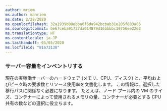 ```yaml
---
author: mriem
ms.author: manriem
ms.date: 2/28/2020
ms.openlocfilehash: 32a1939b00ebba0f6da942bcbab31e205f883a85
ms.sourcegitcommit: be67ceba91727da014879d16bbbbc19756ee22e2
ms.translationtype: HT
ms.contentlocale: ja-JP
ms.lasthandoff: 05/05/2020
ms.locfileid: "81673138"
---
```

### <a name="inventory-server-capacity"></a>サーバー容量をインベントリする

現在の実稼働サーバーのハードウェア (メモリ、CPU、ディスク) と、平均およびピーク時の要求数とリソース使用率を文書化します。 この情報は、選択した移行パスに関係なく必要になります。 たとえば、ノード プール内の VM のサイズ、コンテナーによって使用されるメモリの量、コンテナーが必要とする CPU 共有の数などの選択に役立ちます。
